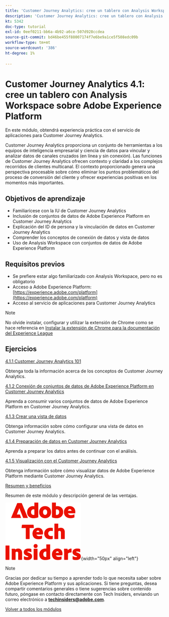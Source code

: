 ```yaml
---
title: 'Customer Journey Analytics: cree un tablero con Analysis Workspace sobre Adobe Experience Platform'
description: 'Customer Journey Analytics: cree un tablero con Analysis Workspace sobre Adobe Experience Platform'
kt: 5342
doc-type: tutorial
exl-id: 0eef0211-bb6a-4b92-a6ce-507d928ccdea
source-git-commit: bd46be455f88007174f7e6be9a1ce5f508edc09b
workflow-type: tm+mt
source-wordcount: '386'
ht-degree: 1%

---
```


# Customer Journey Analytics 4.1: cree un tablero con Analysis Workspace sobre Adobe Experience Platform

En este módulo, obtendrá experiencia práctica con el servicio de aplicaciones para Customer Journey Analytics.

Customer Journey Analytics proporciona un conjunto de herramientas a los equipos de inteligencia empresarial y ciencia de datos para vincular y analizar datos de canales cruzados (en línea y sin conexión). Las funciones de Customer Journey Analytics ofrecen contexto y claridad a los complejos recorridos de clientes multicanal. El contexto proporcionado genera una perspectiva procesable sobre cómo eliminar los puntos problemáticos del proceso de conversión del cliente y ofrecer experiencias positivas en los momentos más importantes.

## Objetivos de aprendizaje

- Familiarícese con la IU de Customer Journey Analytics
- Inclusión de conjuntos de datos de Adobe Experience Platform en Customer Journey Analytics
- Explicación del ID de persona y la vinculación de datos en Customer Journey Analytics
- Comprender los conceptos de conexión de datos y vista de datos
- Uso de Analysis Workspace con conjuntos de datos de Adobe Experience Platform

## Requisitos previos

- Se prefiere estar algo familiarizado con Analysis Workspace, pero no es obligatorio
- Acceso a Adobe Experience Platform: [https://experience.adobe.com/platform](https://experience.adobe.com/platform)
- Acceso al servicio de aplicaciones para Customer Journey Analytics

>[!NOTE]
>
>No olvide instalar, configurar y utilizar la extensión de Chrome como se hace referencia en [Instalar la extensión de Chrome para la documentación del Experience League](../../gettingstarted/gettingstarted/ex1.md)

## Ejercicios

[4.1.1 Customer Journey Analytics 101](./ex1.md)

Obtenga toda la información acerca de los conceptos de Customer Journey Analytics.

[4.1.2 Conexión de conjuntos de datos de Adobe Experience Platform en Customer Journey Analytics](./ex2.md)

Aprenda a consumir varios conjuntos de datos de Adobe Experience Platform en Customer Journey Analytics.

[4.1.3 Crear una vista de datos](./ex3.md)

Obtenga información sobre cómo configurar una vista de datos en Customer Journey Analytics.

[4.1.4 Preparación de datos en Customer Journey Analytics](./ex4.md)

Aprenda a preparar los datos antes de continuar con el análisis.

[4.1.5 Visualización con el Customer Journey Analytics](./ex5.md)

Obtenga información sobre cómo visualizar datos de Adobe Experience Platform mediante Customer Journey Analytics.

[Resumen y beneficios](./summary.md)

Resumen de este módulo y descripción general de las ventajas.

![Perspectivas técnicas](./../../../assets/images/techinsiders.png){width="50px" align="left"}

>[!NOTE]
>
>Gracias por dedicar su tiempo a aprender todo lo que necesita saber sobre Adobe Experience Platform y sus aplicaciones. Si tiene preguntas, desea compartir comentarios generales o tiene sugerencias sobre contenido futuro, póngase en contacto directamente con Tech Insiders, enviando un correo electrónico a **techinsiders@adobe.com**.

[Volver a todos los módulos](../../../overview.md)
